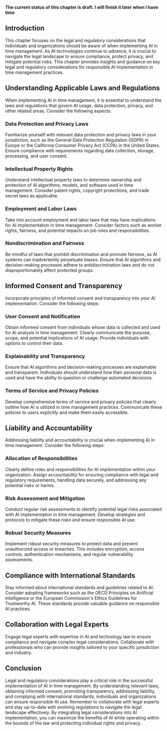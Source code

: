 **The current status of this chapter is draft. I will finish it later when I have time**

Introduction
------------

This chapter focuses on the legal and regulatory considerations that individuals and organizations should be aware of when implementing AI in time management. As AI technologies continue to advance, it is crucial to navigate the legal landscape to ensure compliance, protect privacy, and mitigate potential risks. This chapter provides insights and guidance on key legal and regulatory considerations for responsible AI implementation in time management practices.

Understanding Applicable Laws and Regulations
---------------------------------------------

When implementing AI in time management, it is essential to understand the laws and regulations that govern AI usage, data protection, privacy, and other related areas. Consider the following aspects:

### Data Protection and Privacy Laws

Familiarize yourself with relevant data protection and privacy laws in your jurisdiction, such as the General Data Protection Regulation (GDPR) in Europe or the California Consumer Privacy Act (CCPA) in the United States. Ensure compliance with requirements regarding data collection, storage, processing, and user consent.

### Intellectual Property Rights

Understand intellectual property laws to determine ownership and protection of AI algorithms, models, and software used in time management. Consider patent rights, copyright protections, and trade secret laws as applicable.

### Employment and Labor Laws

Take into account employment and labor laws that may have implications for AI implementation in time management. Consider factors such as worker rights, fairness, and potential impacts on job roles and responsibilities.

### Nondiscrimination and Fairness

Be mindful of laws that prohibit discrimination and promote fairness, as AI systems can inadvertently perpetuate biases. Ensure that AI algorithms and decision-making processes adhere to antidiscrimination laws and do not disproportionately affect protected groups.

Informed Consent and Transparency
---------------------------------

Incorporate principles of informed consent and transparency into your AI implementation. Consider the following steps:

### User Consent and Notification

Obtain informed consent from individuals whose data is collected and used for AI analysis in time management. Clearly communicate the purpose, scope, and potential implications of AI usage. Provide individuals with options to control their data.

### Explainability and Transparency

Ensure that AI algorithms and decision-making processes are explainable and transparent. Individuals should understand how their personal data is used and have the ability to question or challenge automated decisions.

### Terms of Service and Privacy Policies

Develop comprehensive terms of service and privacy policies that clearly outline how AI is utilized in time management practices. Communicate these policies to users explicitly and make them easily accessible.

Liability and Accountability
----------------------------

Addressing liability and accountability is crucial when implementing AI in time management. Consider the following steps:

### Allocation of Responsibilities

Clearly define roles and responsibilities for AI implementation within your organization. Assign accountability for ensuring compliance with legal and regulatory requirements, handling data securely, and addressing any potential risks or harms.

### Risk Assessment and Mitigation

Conduct regular risk assessments to identify potential legal risks associated with AI implementation in time management. Develop strategies and protocols to mitigate these risks and ensure responsible AI use.

### Robust Security Measures

Implement robust security measures to protect data and prevent unauthorized access or breaches. This includes encryption, access controls, authentication mechanisms, and regular vulnerability assessments.

Compliance with International Standards
---------------------------------------

Stay informed about international standards and guidelines related to AI. Consider adopting frameworks such as the OECD Principles on Artificial Intelligence or the European Commission's Ethics Guidelines for Trustworthy AI. These standards provide valuable guidance on responsible AI practices.

Collaboration with Legal Experts
--------------------------------

Engage legal experts with expertise in AI and technology law to ensure compliance and navigate complex legal considerations. Collaborate with professionals who can provide insights tailored to your specific jurisdiction and industry.

Conclusion
----------

Legal and regulatory considerations play a critical role in the successful implementation of AI in time management. By understanding relevant laws, obtaining informed consent, promoting transparency, addressing liability, and complying with international standards, individuals and organizations can ensure responsible AI use. Remember to collaborate with legal experts and stay up-to-date with evolving regulations to navigate the legal landscape effectively. By integrating legal considerations into AI implementation, you can maximize the benefits of AI while operating within the bounds of the law and protecting individual rights and privacy.
